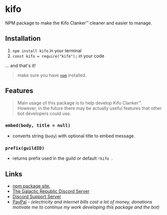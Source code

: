 # kifo
 NPM package to make the Kifo Clanker™ cleaner and easier to manage.

## Installation
1. `npm install kifo` in your terminal
1. `const kifo = require("kifo");` in your code

... and that's it!

> make sure you have [`npm`](https://www.npmjs.com/get-npm) installed.

## Features
> Main usage of this package is to help develop Kifo Clanker™. However, in the future there may be actually useful features that other bot developers could use.

### `embed(body, title = null)`
- converts string (`body`) with optional title to embed message.

### `prefix(guildID)`
- returns prefix used in the guild or default `!kifo `.

## Links
- [npm package site](https://www.npmjs.com/package/kifo),
- [The Galactic Republic Discord Server](https://discord.gg/invite/thegalacticrepublic)
- [Discord Support Server](https://discord.com/invite/HxUFQCxPFp)
- [PayPal](https://paypal.me/Michal3run) - *(electricity and internet bills cost a lot of money, donations motivate me to continue my work developing this package and the bot)*

